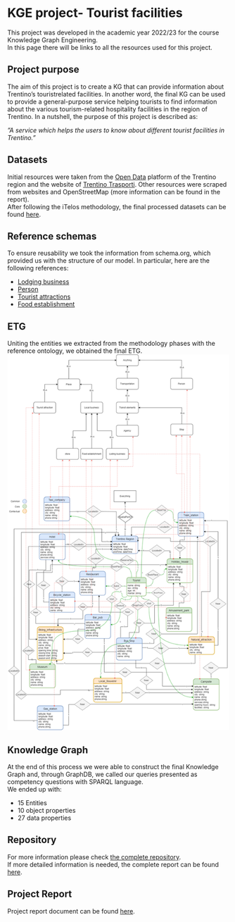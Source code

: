 # KGE project- Tourist facilities
This project was developed in the academic year 2022/23 for the course Knowledge Graph Engineering.\
In this page there will be links to all the resources used for this project.

## Project purpose
The aim of this project is to create a KG that can provide information about Trentino’s touristrelated facilities. In another word, the final KG can be used to provide a general-purpose service helping tourists to find information about the various tourism-related hospitality facilities in the region of Trentino. In a nutshell, the purpose of this project is described as:

_”A service which helps the users to know about different tourist facilities in Trentino.”_

## Datasets
Initial resources were taken from the [Open Data](https://dati.trentino.it/) platform of the Trentino region and the website of [Trentino Trasporti](https://www.trentinotrasporti.it/open-data). Other resources were scraped from websites and OpenStreetMap (more information can be found in the report).\
After following the iTelos methodology, the final processed datasets can be found [here](https://github.com/rorosonoio/KGE---Trentino-tourist-facilities/tree/main/Datasets/Data%20Integration).


## Reference schemas
To ensure reusability we took the information from schema.org, which provided us with the structure of our model. In particular, here are the following references:
- [Lodging business](https://schema.org/LodgingBusiness) 
- [Person](https://schema.org/Person) 
- [Tourist attractions](https://schema.org/TouristAttraction) 
- [Food establishment](https://schema.org/FoodEstablishment) 


## ETG
Uniting the entities we extracted from the methodology phases with the reference ontology, we obtained the final ETG.
![ETG](https://github.com/rorosonoio/KGE---Trentino-tourist-facilities/blob/main/Teleologies/Formal%20Modeling/teleont_entity.png?raw=true)

## Knowledge Graph
At the end of this process we were able to construct the final Knowledge Graph and, through GraphDB, we called our queries presented as competency questions with SPARQL language. \
We ended up with:
- 15 Entities  
- 10 object properties  
- 27 data properties

## Repository
For more information please check [the complete repository](https://github.com/rorosonoio/KGE---Trentino-tourist-facilities).\
If more detailed information is needed, the complete report can be found [here](https://github.com/rorosonoio/KGE---Trentino-tourist-facilities/blob/main/KGE_2022_tourist-facilities.pdf).

## Project Report
Project report document can be found [here](https://github.com/rorosonoio/KGE---Trentino-tourist-facilities/KGE_2022_tourist-facilities.pdf).

